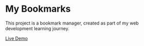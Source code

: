 # My Bookmarks

This project is a bookmark manager, created as part of my web development learning journey.

[Live Demo](https://leeeshart.github.io/My-Wed-development-journey/my%20Bookmarks/)
